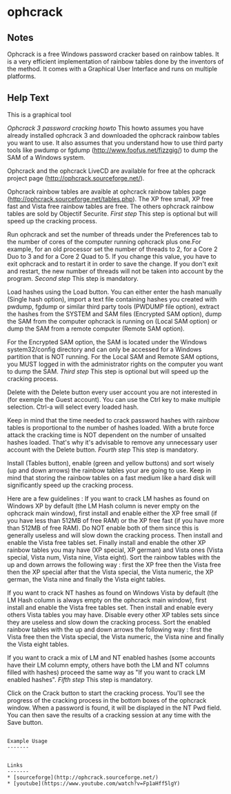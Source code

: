 # ophcrack

Notes
-------
Ophcrack is a free Windows password cracker based on rainbow tables. It is a very efficient implementation of rainbow tables done by the inventors of the method. It comes with a Graphical User Interface and runs on multiple platforms.


Help Text
-------
This is a graphical tool

*Ophcrack 3 password cracking howto* 
This howto assumes you have already installed ophcrack 3 and downloaded the ophcrack rainbow tables you want to use. It also assumes that you understand how to use third party tools like pwdump or fgdump (http://www.foofus.net/fizzgig/) to dump the SAM of a Windows system. 

Ophcrack and the ophcrack LiveCD are available for free at the ophcrack project page (http://ophcrack.sourceforge.net/). 

Ophcrack rainbow tables are avaible at ophcrack rainbow tables page (http://ophcrack.sourceforge.net/tables.php). The XP free small, XP free fast and Vista free rainbow tables are free. The others ophcrack rainbow tables are sold by Objectif Securite. 
*First step*
This step is optional but will speed up the cracking process. 

Run ophcrack and set the number of threads under the Preferences tab to the number of cores of the computer running ophcrack plus one.For example, for an old processor set the number of threads to 2, for a Core 2 Duo to 3 and for a Core 2 Quad to 5. If you change this value, you have to exit ophcrack and to restart it in order to save the change. If you don't exit and restart, the new number of threads will not be taken into account by the program. 
*Second step*
This step is mandatory. 

Load hashes using the Load button. You can either enter the hash manually (Single hash option), import a text file containing hashes you created with pwdump, fgdump or similar third party tools (PWDUMP file option), extract the hashes from the SYSTEM and SAM files (Encrypted SAM option), dump the SAM from the computer ophcrack is running on (Local SAM option) or dump the SAM from a remote computer (Remote SAM option). 

For the Encrypted SAM option, the SAM is located under the Windows system32/config directory and can only be accessed for a Windows partition that is NOT running. For the Local SAM and Remote SAM options, you MUST logged in with the administrator rights on the computer you want to dump the SAM. 
*Third step*
This step is optional but will speed up the cracking process. 

Delete with the Delete button every user account you are not interested in (for exemple the Guest account). You can use the Ctrl key to make multiple selection. Ctrl-a will select every loaded hash. 

Keep in mind that the time needed to crack password hashes with rainbow tables is proportional to the number of hashes loaded. With a brute force attack the cracking time is NOT dependent on the number of unsalted hashes loaded. That's why it's advisable to remove any unnecessary user account with the Delete button. 
*Fourth step*
This step is mandatory. 

Install (Tables button), enable (green and yellow buttons) and sort wisely (up and down arrows) the rainbow tables your are going to use. Keep in mind that storing the rainbow tables on a fast medium like a hard disk will significantly speed up the cracking process. 

Here are a few guidelines : 
If you want to crack LM hashes as found on Windows XP by default (the LM Hash column is never empty on the ophcrack main window), first install and enable either the XP free small (if you have less than 512MB of free RAM) or the XP free fast (if you have more than 512MB of free RAM). Do NOT enable both of them since this is generally useless and will slow down the cracking process. Then install and enable the Vista free tables set. Finally install and enable the other XP rainbow tables you may have (XP special, XP german) and Vista ones (Vista special, Vista num, Vista nine, Vista eight). Sort the rainbow tables with the up and down arrows the following way : first the XP free then the Vista free then the XP special after that the Vista special, the Vista numeric, the XP german, the Vista nine and finally the Vista eight tables. 


If you want to crack NT hashes as found on Windows Vista by default (the LM Hash column is always empty on the ophcrack main window), first install and enable the Vista free tables set. Then install and enable every others Vista tables you may have. Disable every other XP tables sets since they are useless and slow down the cracking process. Sort the enabled rainbow tables with the up and down arrows the following way : first the Vista free then the Vista special, the Vista numeric, the Vista nine and finally the Vista eight tables. 


If you want to crack a mix of LM and NT enabled hashes (some accounts have their LM column empty, others have both the LM and NT columns filled with hashes) proceed the same way as "If you want to crack LM enabled hashes". 
*Fifth step*
This step is mandatory. 

Click on the Crack button to start the cracking process. You'll see the progress of the cracking process in the bottom boxes of the ophcrack window. When a password is found, it will be displayed in the NT Pwd field. You can then save the results of a cracking session at any time with the Save button. 
```

Example Usage
-------


Links
-------
* [sourceforge](http://ophcrack.sourceforge.net/)
* [youtube](https://www.youtube.com/watch?v=Fp1aHff5lgY)